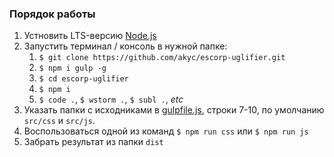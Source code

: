 ### Порядок работы

1. Устновить LTS-версию [Node.js](https://nodejs.org/en/download/)
2. Запустить терминал / консоль в нужной папке:
   1. `$ git clone https://github.com/akyc/escorp-uglifier.git`
   2. `$ npm i gulp -g`
   3. `$ cd escorp-uglifier`
   4. `$ npm i`
   5. `$ code .`, `$ wstorm .`, `$ subl .`, _etc_
3. Указать папки с исходниками в [gulpfile.js](blob/main/gulpfile.js), строки 7-10, по умолчанию `src/css` и `src/js`.
4. Воспользоваться одной из команд `$ npm run css` или `$ npm run js`
5. Забрать результат из папки `dist`
